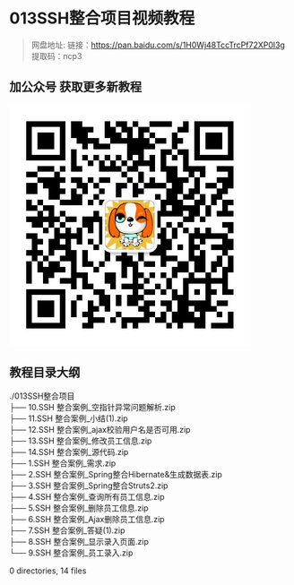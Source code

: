 # 013SSH整合项目视频教程

> 网盘地址: 链接：https://pan.baidu.com/s/1H0Wj48TccTrcPf72XP0l3g 提取码：ncp3

## 加公众号 获取更多新教程
 ![](assets/vxlogo.jpg)
## 教程目录大纲
./013SSH整合项目  
├── 10.SSH 整合案例_空指针异常问题解析.zip  
├── 11.SSH 整合案例_小结(1).zip  
├── 12.SSH 整合案例_ajax校验用户名是否可用.zip  
├── 13.SSH 整合案例_修改员工信息.zip  
├── 14.SSH 整合案例_源代码.zip  
├── 1.SSH 整合案例_需求.zip  
├── 2.SSH 整合案例_Spring整合Hibernate&生成数据表.zip  
├── 3.SSH 整合案例_Spring整合Struts2.zip  
├── 4.SSH 整合案例_查询所有员工信息.zip  
├── 5.SSH 整合案例_删除员工信息.zip  
├── 6.SSH 整合案例_Ajax删除员工信息.zip  
├── 7.SSH 整合案例_答疑(1).zip  
├── 8.SSH 整合案例_显示录入页面.zip  
└── 9.SSH 整合案例_员工录入.zip  
  
0 directories, 14 files  
